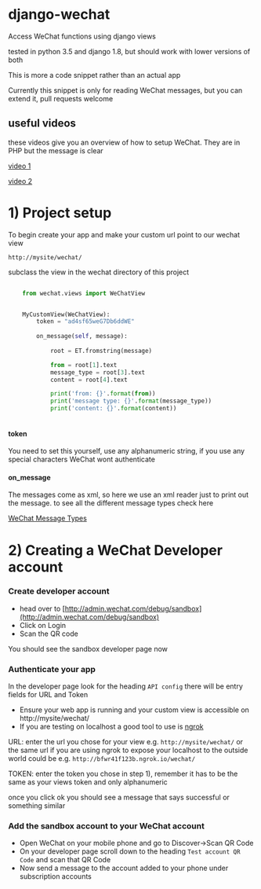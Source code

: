 # django-wechat
Access WeChat functions using django views

tested in python 3.5 and django 1.8, but should work with lower versions of both

This is more a code snippet rather than an actual app

Currently this snippet is only for reading WeChat messages, but you can extend it, pull requests welcome


## useful videos

these videos give you an overview of how to setup WeChat. They are in PHP but the message is clear

[video 1](https://www.youtube.com/watch?v=kB20Zf51QWU)

[video 2](https://www.youtube.com/watch?v=_2FSzD2B2F0)


# 1) Project setup

To begin create your app and make your custom url point to our
wechat view

`http://mysite/wechat/`

subclass the view in the wechat directory of this project

```python

    from wechat.views import WeChatView


    MyCustomView(WeChatView):
        token = "ad4sf65weG7Db6ddWE"
        
        on_message(self, message):
                
            root = ET.fromstring(message)

            from = root[1].text
            message_type = root[3].text
            content = root[4].text

            print('from: {}'.format(from))
            print('message type: {}'.format(message_type))
            print('content: {}'.format(content))
        
```


#### token

You need to set this yourself, use any alphanumeric string, if you use any special characters WeChat 
wont authenticate


#### on_message

The messages come as xml, so here we use an xml reader just to print out the message. to see all
the different message types check here

[WeChat Message Types](http://admin.wechat.com/wiki/index.php?title=Common_Messages)


# 2) Creating a WeChat Developer account

### Create developer account

* head over to [http://admin.wechat.com/debug/sandbox](http://admin.wechat.com/debug/sandbox)
* Click on Login
* Scan the QR code

You should see the sandbox developer page now

### Authenticate your app

In the developer page look for the heading `API config` there will be entry fields for URL and Token

* Ensure your web app is running and your custom view is accessible on http://mysite/wechat/
* If you are testing on localhost a good tool to use is [ngrok](https://ngrok.com/docs#expose)

URL: enter the url you chose for your view e.g. `http://mysite/wechat/` or the same url if you are using 
ngrok to expose your localhost to the outside world could be e.g. `http://bfwr41f123b.ngrok.io/wechat/`

TOKEN: enter the token you chose in step 1), remember it has to be the same as your views token and only alphanumeric

once you click ok you should see a message that says successful or something similar

### Add the sandbox account to your WeChat account

* Open WeChat on your mobile phone and go to Discover->Scan QR Code
* On your developer page scroll down to the heading `Test account QR Code` and scan that QR Code
* Now send a message to the account added to your phone under subscription accounts